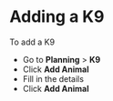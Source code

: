 # Adding a K9

To add a K9

* Go to **Planning** > **K9**
* Click **Add Animal**
* Fill in the details
* Click **Add Animal**
